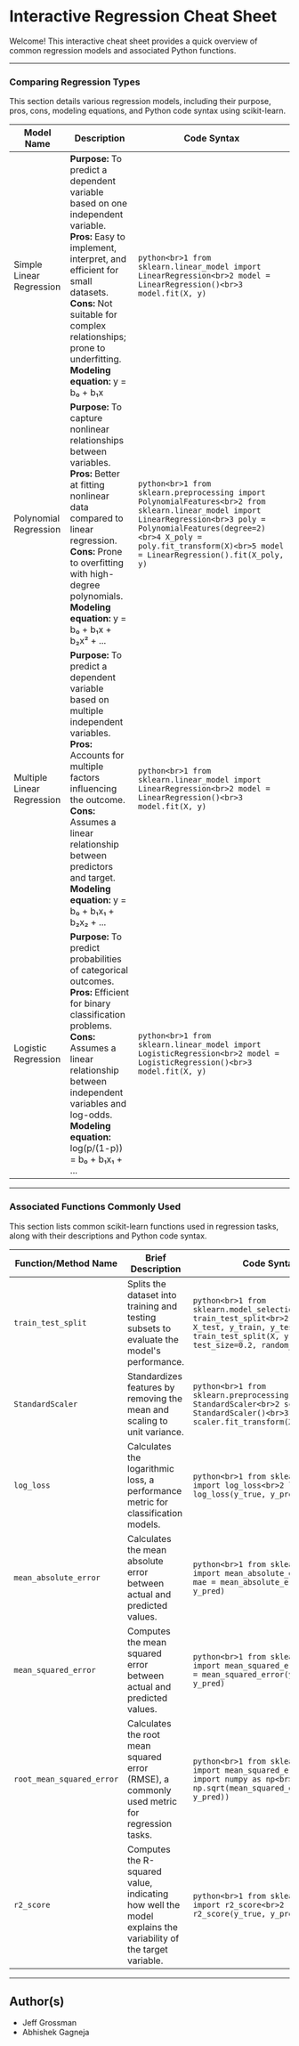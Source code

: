 # Interactive Regression Cheat Sheet

Welcome! This interactive cheat sheet provides a quick overview of common regression models and associated Python functions.

---

### Comparing Regression Types

This section details various regression models, including their purpose, pros, cons, modeling equations, and Python code syntax using scikit-learn.

| Model Name | Description | Code Syntax |
|---|---|---|
| Simple Linear Regression | **Purpose:** To predict a dependent variable based on one independent variable.<br>**Pros:** Easy to implement, interpret, and efficient for small datasets.<br>**Cons:** Not suitable for complex relationships; prone to underfitting.<br>**Modeling equation:** y = b₀ + b₁x | ```python<br>1 from sklearn.linear_model import LinearRegression<br>2 model = LinearRegression()<br>3 model.fit(X, y)``` |
| Polynomial Regression | **Purpose:** To capture nonlinear relationships between variables.<br>**Pros:** Better at fitting nonlinear data compared to linear regression.<br>**Cons:** Prone to overfitting with high-degree polynomials.<br>**Modeling equation:** y = b₀ + b₁x + b₂x² + ... | ```python<br>1 from sklearn.preprocessing import PolynomialFeatures<br>2 from sklearn.linear_model import LinearRegression<br>3 poly = PolynomialFeatures(degree=2)<br>4 X_poly = poly.fit_transform(X)<br>5 model = LinearRegression().fit(X_poly, y)``` |
| Multiple Linear Regression | **Purpose:** To predict a dependent variable based on multiple independent variables.<br>**Pros:** Accounts for multiple factors influencing the outcome.<br>**Cons:** Assumes a linear relationship between predictors and target.<br>**Modeling equation:** y = b₀ + b₁x₁ + b₂x₂ + ... | ```python<br>1 from sklearn.linear_model import LinearRegression<br>2 model = LinearRegression()<br>3 model.fit(X, y)``` |
| Logistic Regression | **Purpose:** To predict probabilities of categorical outcomes.<br>**Pros:** Efficient for binary classification problems.<br>**Cons:** Assumes a linear relationship between independent variables and log-odds.<br>**Modeling equation:** log(p/(1-p)) = b₀ + b₁x₁ + ... | ```python<br>1 from sklearn.linear_model import LogisticRegression<br>2 model = LogisticRegression()<br>3 model.fit(X, y)``` |

---

### Associated Functions Commonly Used

This section lists common scikit-learn functions used in regression tasks, along with their descriptions and Python code syntax.

| Function/Method Name | Brief Description | Code Syntax |
|---|---|---|
| `train_test_split` | Splits the dataset into training and testing subsets to evaluate the model's performance. | ```python<br>1 from sklearn.model_selection import train_test_split<br>2 X_train, X_test, y_train, y_test = train_test_split(X, y, test_size=0.2, random_state=42)``` |
| `StandardScaler` | Standardizes features by removing the mean and scaling to unit variance. | ```python<br>1 from sklearn.preprocessing import StandardScaler<br>2 scaler = StandardScaler()<br>3 X_scaled = scaler.fit_transform(X)``` |
| `log_loss` | Calculates the logarithmic loss, a performance metric for classification models. | ```python<br>1 from sklearn.metrics import log_loss<br>2 loss = log_loss(y_true, y_pred_proba)``` |
| `mean_absolute_error` | Calculates the mean absolute error between actual and predicted values. | ```python<br>1 from sklearn.metrics import mean_absolute_error<br>2 mae = mean_absolute_error(y_true, y_pred)``` |
| `mean_squared_error` | Computes the mean squared error between actual and predicted values. | ```python<br>1 from sklearn.metrics import mean_squared_error<br>2 mse = mean_squared_error(y_true, y_pred)``` |
| `root_mean_squared_error` | Calculates the root mean squared error (RMSE), a commonly used metric for regression tasks. | ```python<br>1 from sklearn.metrics import mean_squared_error<br>2 import numpy as np<br>3 rmse = np.sqrt(mean_squared_error(y_true, y_pred))``` |
| `r2_score` | Computes the R-squared value, indicating how well the model explains the variability of the target variable. | ```python<br>1 from sklearn.metrics import r2_score<br>2 r2 = r2_score(y_true, y_pred)``` |

---

## Author(s)

* Jeff Grossman
* Abhishek Gagneja
